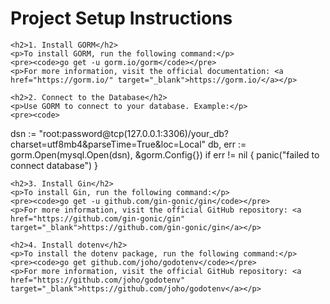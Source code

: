<!DOCTYPE html>
<html lang="en">
<head>
    <meta charset="UTF-8">
    <meta name="viewport" content="width=device-width, initial-scale=1.0">
    <title>Project Setup</title>
</head>
<body>
    <h1>Project Setup Instructions</h1>

    <h2>1. Install GORM</h2>
    <p>To install GORM, run the following command:</p>
    <pre><code>go get -u gorm.io/gorm</code></pre>
    <p>For more information, visit the official documentation: <a href="https://gorm.io/" target="_blank">https://gorm.io/</a></p>

    <h2>2. Connect to the Database</h2>
    <p>Use GORM to connect to your database. Example:</p>
    <pre><code>
dsn := "root:password@tcp(127.0.0.1:3306)/your_db?charset=utf8mb4&parseTime=True&loc=Local"
db, err := gorm.Open(mysql.Open(dsn), &gorm.Config{})
if err != nil {
    panic("failed to connect database")
}
    </code></pre>

    <h2>3. Install Gin</h2>
    <p>To install Gin, run the following command:</p>
    <pre><code>go get -u github.com/gin-gonic/gin</code></pre>
    <p>For more information, visit the official GitHub repository: <a href="https://github.com/gin-gonic/gin" target="_blank">https://github.com/gin-gonic/gin</a></p>

    <h2>4. Install dotenv</h2>
    <p>To install the dotenv package, run the following command:</p>
    <pre><code>go get github.com/joho/godotenv</code></pre>
    <p>For more information, visit the official GitHub repository: <a href="https://github.com/joho/godotenv" target="_blank">https://github.com/joho/godotenv</a></p>

</body>
</html>
